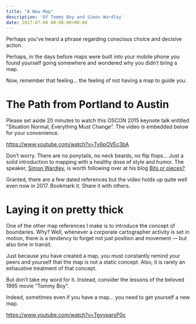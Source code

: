 ```yaml
---
title: "A New Map"
description: 'Of Tommy Boy and Simon Wardley'
date: 2017-07-08 00:00:00+00:00
---
```


Perhaps you’ve heard a phrase regarding conscious choice and decisive action.

Perhaps, in the days before maps were built into your mobile phone you found yourself going somewhere and wondered why you didn’t bring a map.

Now, remember that feeling… the feeling of not having a map to guide you.

The Path from Portland to Austin
================================

Please set aside 20 minutes to watch this OSCON 2015 keynote talk entitled “Situation Normal, Everything Must Change”. The video is embedded below for your convenience.

<https://www.youtube.com/watch?v=Ty6pOVEc3bA>

Don’t worry. There are no ponytails, no neck beards, no flip flops… Just a solid introduction to mapping with a healthy dose of style and humor. The speaker, [Simon Wardley](https://www.linkedin.com/in/simonwardley), is worth following over at his blog [Bits or pieces?](http://blog.gardeviance.org/2017/06/to-infinity-and-beyond.html)

Granted, there are a few dated references but the video holds up quite well even now in 2017. Bookmark it. Share it with others.

Laying it on pretty thick
=========================

One of the other map references I make is to introduce the concept of boundaries. Why? Well, whenever a corporate cartographer activity is set in motion, there is a tendency to forget not just position and movement — but also time in transit.

Just because you have created a map, you must constantly remind your peers and yourself that the map is not a static concept. Also, it is rarely an exhaustive treatment of that concept.

But don’t take my word for it. Instead, consider the lessons of the beloved 1995 movie “Tommy Boy”.

Indeed, sometimes even if you have a map… you need to get yourself a new map.

<https://www.youtube.com/watch?v=TgvyparsP0c>
